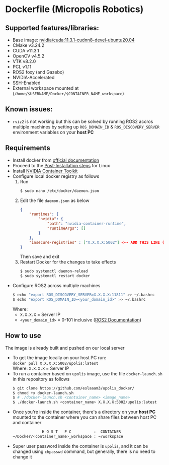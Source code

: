 # Dockerfile (Micropolis Robotics)

## Supported features/libraries:  
- Base image: [nvidia/cuda:11.3.1-cudnn8-devel-ubuntu20.04](https://hub.docker.com/layers/nvidia/cuda/11.3.1-cudnn8-devel-ubuntu20.04/images/sha256-459c130c94363099b02706b9b25d9fe5822ea233203ce9fbf8dfd276a55e7e95)  
- CMake v3.24.2  
- CUDA v11.3.1  
- OpenCV v4.5.2 
- VTK v8.2.0 
- PCL v1.11  
- ROS2 foxy (and Gazebo)  
- NVIDIA-Accelerated  
- SSH-Enabled  
- External workspace mounted at (`/home/$USERNAME/Docker/$CONTAINER_NAME_workspace`)  

## Known issues:  

- `rviz2` is not working but this can be solved by running ROS2 accros multiple machines by setting up `ROS_DOMAIN_ID` & `ROS_DISCOVERY_SERVER` environment variables on your **host PC**

## Requirements
- Install docker from [official documentation](https://docs.docker.com/engine/install/ubuntu/)
- Proceed to the [Post-Installation steps](https://docs.docker.com/engine/install/linux-postinstall/) for Linux
- Install [NVIDIA Container Toolkit](https://docs.nvidia.com/datacenter/cloud-native/container-toolkit/install-guide.html#docker)
- Configure local docker registry as follows
  1. Run
        ```bash
        $ sudo nano /etc/docker/daemon.json
        ```
  2. Edit the file `daemon.json` as below 
        ```json
        {
            "runtimes": {
                "nvidia": {
                    "path": "nvidia-container-runtime",
                    "runtimeArgs": []
                }
            },
            "insecure-registries" : ["X.X.X.X:5002"] <-- ADD THIS LINE (X.X.X.X = Server IP)
        }
        ```
        Then save and exit
  3. Restart Docker for the changes to take effects
        ```bash
        $ sudo systemctl daemon-reload
        $ sudo systemctl restart docker
        ```  
- Configure ROS2 across multiple machines  
    ```bash
    $ echo "export ROS_DISCOVERY_SERVER=X.X.X.X:11811" >> ~/.bashrc
    $ echo "export ROS_DOMAIN_ID=<your_domain_id>" >> ~/.bashrc
    ```  
    Where:
    - `X.X.X.X`  = Server IP
    - `<your_domain_id>` = 0-101 inclusive ([ROS2 Documentation](https://docs.ros.org/en/foxy/Concepts/About-Domain-ID.html#choosing-a-domain-id-long-version))
## How to use
The image is already built and pushed on our local server
- To get the image locally on your host PC run:  
  `docker pull X.X.X.X:5002/upolis:latest`  
  Where: `X.X.X.X`  = Server IP
- To run a container based on `upolis` image, use the file `docker-launch.sh` in this repository as follows
    ```bash
    $ git clone https://github.com/eslaaam3/upolis_docker/
    $ chmod +x docker-launch.sh
    $ # ./docker-launch.sh <container_name> <image_name>
    $ ./docker-launch.sh <container_name> X.X.X.X:5002/upolis:latest
    ```
- Once you're inside the container, there's a directory on your **host PC** mounted to the container where you can share files between host PC and container
  ```bash
               H O S T   P C          :  CONTAINER
  ~/Docker/<container_name>_workspace : ~/workspace
  ```
- Super user password inside the container is `upolis`, and it can be changed using `chpasswd` command, but generally, there is no need to change it